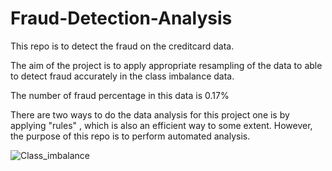 # Fraud-Detection-Analysis
This repo is to detect the fraud on the creditcard data.

The aim of the project is to apply appropriate resampling of the data to able to detect fraud accurately in the class imbalance data.

The number of fraud percentage in this data is 0.17% 

There are two ways to do the data analysis for this project one is by applying "rules" , which is also an efficient way to some extent. However, the purpose of this repo is to perform automated analysis.

![Class_imbalance](https://user-images.githubusercontent.com/44444144/64996139-0c72e200-d8d5-11e9-9ca4-f7498856196a.PNG)

